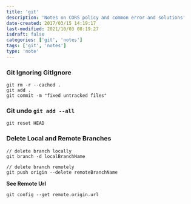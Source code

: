 ```yaml
---
title: 'git'
description: 'Notes on CORS policy and common error and solutions'
date-created: 2017/03/15 14:19:17
last-modified: 2021/10/03 08:19:27
isdraft: false
categories: ['git', 'notes']
tags: ['git', 'notes']
type: 'note'
---
```


### Git Ignoring GitIgnore

```shell
git rm -r --cached .
git add .
git commit -m "fixed untracked files"

```
### Git undo `git add --all`

```shell
git reset HEAD 
```

### Delete Local and Remote Branches 

```shell
// delete branch locally
git branch -d localBranchName

// delete branch remotely
git push origin --delete remoteBranchName
```

__See Remote Url__

```shell
git config --get remote.origin.url
```